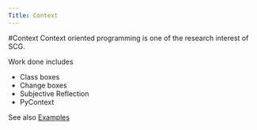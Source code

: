 ```yaml
---
Title: Context
---
```

#Context
Context oriented programming is one of the research interest of SCG.

Work done includes


-  Class boxes
-  Change boxes
-  Subjective Reflection
-  PyContext

See also [Examples](%base_url%/wiki/projects/archive/context/examples)
